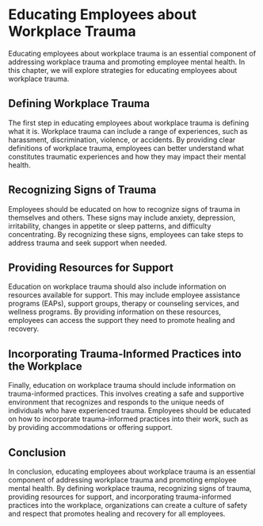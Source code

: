 # Educating Employees about Workplace Trauma

Educating employees about workplace trauma is an essential component of addressing workplace trauma and promoting employee mental health. In this chapter, we will explore strategies for educating employees about workplace trauma.

Defining Workplace Trauma
-------------------------

The first step in educating employees about workplace trauma is defining what it is. Workplace trauma can include a range of experiences, such as harassment, discrimination, violence, or accidents. By providing clear definitions of workplace trauma, employees can better understand what constitutes traumatic experiences and how they may impact their mental health.

Recognizing Signs of Trauma
---------------------------

Employees should be educated on how to recognize signs of trauma in themselves and others. These signs may include anxiety, depression, irritability, changes in appetite or sleep patterns, and difficulty concentrating. By recognizing these signs, employees can take steps to address trauma and seek support when needed.

Providing Resources for Support
-------------------------------

Education on workplace trauma should also include information on resources available for support. This may include employee assistance programs (EAPs), support groups, therapy or counseling services, and wellness programs. By providing information on these resources, employees can access the support they need to promote healing and recovery.

Incorporating Trauma-Informed Practices into the Workplace
----------------------------------------------------------

Finally, education on workplace trauma should include information on trauma-informed practices. This involves creating a safe and supportive environment that recognizes and responds to the unique needs of individuals who have experienced trauma. Employees should be educated on how to incorporate trauma-informed practices into their work, such as by providing accommodations or offering support.

Conclusion
----------

In conclusion, educating employees about workplace trauma is an essential component of addressing workplace trauma and promoting employee mental health. By defining workplace trauma, recognizing signs of trauma, providing resources for support, and incorporating trauma-informed practices into the workplace, organizations can create a culture of safety and respect that promotes healing and recovery for all employees.

